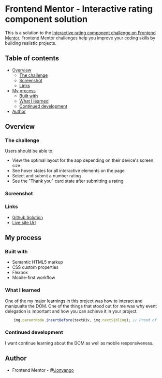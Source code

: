 # Frontend Mentor - Interactive rating component solution

This is a solution to the [Interactive rating component challenge on Frontend Mentor](https://www.frontendmentor.io/challenges/interactive-rating-component-koxpeBUmI). Frontend Mentor challenges help you improve your coding skills by building realistic projects. 

## Table of contents

- [Overview](#overview)
  - [The challenge](#the-challenge)
  - [Screenshot](#screenshot)
  - [Links](#links)
- [My process](#my-process)
  - [Built with](#built-with)
  - [What I learned](#what-i-learned)
  - [Continued development](#continued-development)
- [Author](#author)


## Overview

### The challenge

Users should be able to:

- View the optimal layout for the app depending on their device's screen size
- See hover states for all interactive elements on the page
- Select and submit a number rating
- See the "Thank you" card state after submitting a rating

### Screenshot





### Links

- [Github Solution](https://github.com/Jonyango/Interactive-rating-component)
- [Live site Url](https://interactive-fm-rating-component.netlify.app/)

## My process

### Built with

- Semantic HTML5 markup
- CSS custom properties
- Flexbox
- Mobile-first workflow

### What I learned

One of the my major learnings in this project was how to interact and manipualte the DOM. One of the things that stood out for me was why event delegation is important and how you can achieve it in your project.



```js
    img.parentNode.insertBefore(textDiv, img.nextSibling); // Proud of this as a way to insert an element after another element

```

### Continued development

I want continue learning about the DOM as well as mobile responsiveness.

## Author

- Frontend Mentor - [@Jonyango](https://www.frontendmentor.io/profile/Jonyango)

